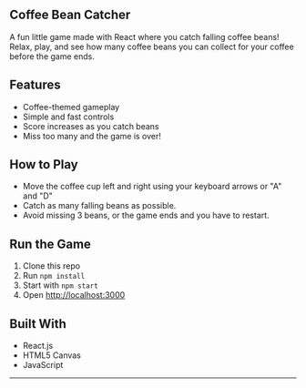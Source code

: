 ## Coffee Bean Catcher 

A fun little game made with React where you catch falling coffee beans!  
Relax, play, and see how many coffee beans you can collect for your coffee before the game ends.

## Features
- Coffee-themed gameplay  
- Simple and fast controls  
- Score increases as you catch beans  
- Miss too many and the game is over!  

## How to Play
- Move the coffee cup left and right using your keyboard arrows or "A" and "D"  
- Catch as many falling beans as possible.  
- Avoid missing 3 beans, or the game ends and you have to restart. 

## Run the Game
1. Clone this repo  
2. Run `npm install`  
3. Start with `npm start`  
4. Open [http://localhost:3000](http://localhost:3000)  

## Built With
- React.js  
- HTML5 Canvas  
- JavaScript  

---

